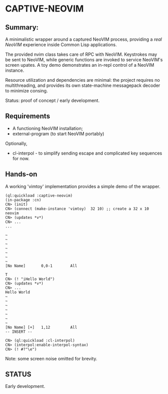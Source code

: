 # CAPTIVE-NEOVIM

## Summary:

A minimalistic wrapper around a captured NeoVIM process, providing a _real NeoVIM_ experience inside Common Lisp applications.

The provided nvim class takes care of RPC with NeoVIM.  Keystrokes may be sent to NeoVIM, while generic functions are invoked to service NeoVIM's screen upates.  A toy demo demonstrates an in-repl control of a NeoVIM instance. 

Resource utilization and dependencies are minimal: the project requires no multithreading, and provides its own state-machine messagepack decoder to minimize consing.

Status: proof of concept / early development.

## Requirements

* A functioning NeoVIM installation;
* external-program (to start NeoVIM portably)

Optionally,

* cl-interpol - to simplify sending escape and complicated key sequences for now.

## Hands-on

A working 'vimtoy' implementation provides a simple demo of the wrapper.

```
(ql:quickload :captive-neovim)
(in-package :cn)
CN> (init)
CN> (connect (make-instance 'vimtoy)  32 10) ;; create a 32 x 10 neovim
CN> (updates *v*)
CN> ...
...

~                               
~                               
~                               
~                               
~                               
~                               
~                               
[No Name]       0,0-1        All
                                
T
CN> (! "iHello World")
CN> (updates *v*)
CN> ...
Hello World                     
~                               
~                               
~                               
~                               
~                               
~                               
~                               
[No Name] [+]   1,12         All
-- INSERT --                    

CN> (ql:quickload :cl-interpol)
CN> (interpol:enable-interpol-syntax)
CN> (! #?"\e")
```

Note: some screen noise omitted for brevity.

## STATUS

Early development.



	



